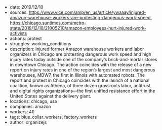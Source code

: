 - date: 2019/12/10
- sources: https://www.vice.com/amp/en_us/article/ywaaay/injured-amazon-warehouse-workers-are-protesting-dangerous-work-speed, https://chicago.suntimes.com/metro-state/2019/12/10/21005210/amazon-employees-hurt-injured-work-activists
- actions: protest
- struggles: working_conditions
- description: Injured former Amazon warehouse workers and labor organizers in Chicago are protesting dangerous work speed and high injury rates today outside one of the company’s brick-and-mortar stores in downtown Chicago. The action coincides with the release of a new report on injury rates in one of the region’s largest and most dangerous warehouses, MDW7, the first in Illinois with automated robots. The report and protest in Chicago coincides with the launch of a national coalition, known as Athena, of three dozen grassroots labor, antitrust, and digital rights organizations—the first unified resistance effort in the United States against the delivery giant.
- locations: chicago, usa
- companies: amazon
- workers: 40
- tags: blue_collar_workers, factory_workers
- author: organizejs

